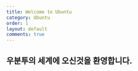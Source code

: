 ```yaml
---
title: Welcome to Ubuntu
category: Ubuntu
order: 1
layout: default
comments: true
---
```


## 우분투의 세계에 오신것을 환영합니다.
